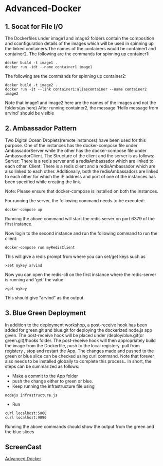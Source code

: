 # Advanced-Docker

## 1. Socat for File I/O
The Dockerfiles under image1 and image2 folders contain the composition and cconfiguration details of the images which will be used in spinning up the linked containers.The names of the containers would be container1 and container2.
The following are the commands for spinning up container1:
```
docker build -t image1 .
docker run -idt --name container1 image1
```
The following are the commands for spinning up container2:
```
docker build -t image2 .
docker run -it --link container1:aliascontainer --name container2 image2
```
Note that image1 and image2 here are the names of the images and not the folders(as here)
After running container2, the message 'Hello message from arvind' should be visible

## 2. Ambassador Pattern
Two Digital Ocean Droplets(remote instances) have been used for this purpose. One of the instances has the docker-compose file under AmbassadorServer while the other has the docker-compose file under AmbassadorClient.
The Structure of the client and the server is as follows:
Server: There is a redis server and a redisAmbassador which are linked to each other.
Client: There is a redis client and a redisAmbassador which are also linked to each other.
Additionally, both the redisAmbassadors are linked to each other for which the IP address and port of one of the instances has been specified while creating the link.

Note: Please ensure that docker-compose is installed on both the instances.

For running the server, the following command needs to be executed:
```
docker-compose up
```
Running the above command will start the redis server on port 6379 of the first instance.

Now login to the second instance and run the following command to run the client:
```
docker-compose run myRedisClient
```
This will give a redis prompt from where you can set/get keys such as
```
>set mykey arvind
```
Now you can open the redis-cli on the first instance where the redis-server is running and 'get' the value
```
>get mykey
```

This should give "arvind" as the output

## 3. Blue Green Deployment

In addition to the deployment workshop, a post-receive hook has been added for green.git and blue.git for deploying the 
dockerized node.js app given. The post-receive hook will be placed under /deploy/blue.git(or green.git)/hooks folder. The post-receive hook will then appropriately build the image from the Dockerfile, push to the local registery, pull from registery , stop and restart the App. The changes made and pushed to the green or blue slice can be checked using curl command. Note that forever also needs to be installed globally to complete this process..
In short, the steps can be summarized as follows:
- Make a commit to the App folder
- push the change either to green or blue.
- Keep running the infrastructure file using
```
nodejs infrastructure.js
```
- Run 
```
curl localhost:5060
curl localhost:9090
```
Running the above commands should show the output from the green and the blue slices

## ScreenCast
[Advanced Docker](https://www.youtube.com/watch?v=2m7GGcp5Aug)
